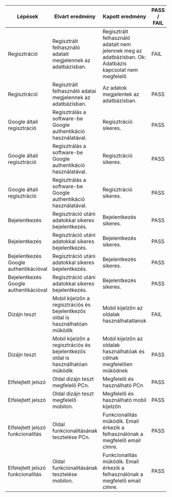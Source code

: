 | Lépések | Elvárt eredmény | Kapott eredmény| PASS / FAIL | Böngésző | Elvégezte | Dátum |
|---------|-----------------|----------------|----------|-----------|-----|-----|
| Regisztráció | Regisztrált felhasználó adatait megjelennek az adatbázisban. | Regisztrált felhasználó adatait nem jelennek meg az adatbázisban. Ok: Adatbázis kapcsolat nem megfelelő | FAIL | Google Chrome | Kikina Dominik | 2022.11.05. |
| Regisztráció | Regisztrált felhasználó adatai megjelennek az adatbázisban. | Az adatok megjelentek az adatbázisban. | PASS | Google Chrome | Kikina Dominik | 2022.11.07. |
| Google általi regisztráció | Regisztrálás a software-be Google authentikáció használatával. |Regisztráció sikeres. | PASS | Google Chrome | Kikina Dominik | 2022.11.07. | 
| Google általi regisztráció | Regisztrálás a software-be Google authentikáció használatával. |Regisztráció sikeres. | PASS | Mozilla Firefox | Kikina Dominik | 2022.11.07. | 
| Google általi regisztráció | Regisztrálás a software-be Google authentikáció használatával. |Regisztráció sikeres. | PASS | Google Chrome (mobil) | Kikina Dominik | 2022.11.07. | 
| Bejelentkezés | Regisztráció utáni adatokkal sikeres bejelentkezés.  | Bejelentkezés sikeres. | PASS | Google Chrome | Kikina Dominik | 2022.11.14. | 
| Bejelentkezés | Regisztráció utáni adatokkal sikeres bejelentkezés.  | Bejelentkezés sikeres. | PASS | Google Chrome(mobil) | Kikina Dominik | 2022.11.14. | 
| Bejelentkezés Google authentikációval | Regisztráció utáni adatokkal sikeres bejelentkezés.  | Bejelentkezés sikeres. | PASS | Google Chrome | Kikina Dominik | 2022.11.15. | 
| Bejelentkezés Google authentikációval | Regisztráció utáni adatokkal sikeres bejelentkezés.  | Bejelentkezés sikeres. | PASS | Google Chrome(mobil) | Kikina Dominik | 2022.11.15. | 
| Dizájn teszt | Mobil kijelzőn a regisztrációs és bejelentkezős oldal is használhatóan müködik| Mobil kijelzőn az oldalak használhatatlanok | FAIL | Google Chrome (mobil) | Kikina Dominik | 2022.11.17. |
| Dizájn teszt | Mobil kijelzőn a regisztrációs és bejelentkezős oldal is használhatóan müködik| Mobil kijelzőn az oldalak használhatóak és célnak megfelelően müködnek | PASS | Google Chrome (mobil) | Kikina Dominik | 2022.11.18. |
| Elfelejtett jelszó | Oldal dizájn teszt megfelelő PCn. | Megfelelő és használható PCn | PASS | Google Chrome | Kikina Dominik | 2022.11. 25. | 
| Elfelejtett jelszó | Oldal dizájn teszt megfelelő mobilon. | Megfelelő és használható mobil kijelzőn | PASS | Google Chrome(mobil) | Kikina Dominik | 2022.11. 27. |
| Elfelejtett jelszó funkcionalitás| Oldal funkcionalitásának tesztelése PCn. | Funkcionalitás müködik. Email érkezik a felhasználónak a megfelelő email címre.   | PASS | Google Chrome | Kikina Dominik | 2022.11. 28. |  
| Elfelejtett jelszó funkcionalitás| Oldal funkcionalitásának tesztelése mobilon. | Funkcionalitás müködik. Email érkezik a felhasználónak a megfelelő email címre.   | PASS | Google Chrome(mobil) | Kikina Dominik | 2022.11. 28. |
